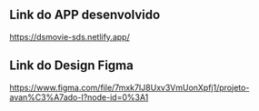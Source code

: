 

## Link do APP desenvolvido
https://dsmovie-sds.netlify.app/


## Link do Design Figma
https://www.figma.com/file/7mxk7IJ8Uxv3VmUonXpfj1/projeto-avan%C3%A7ado-I?node-id=0%3A1
